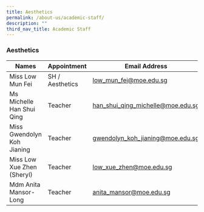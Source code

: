 ```yaml
---
title: Aesthetics
permalink: /about-us/academic-staff/
description: ""
third_nav_title: Academic Staff
---
```

### **Aesthetics**

| Names | Appointment |  Email Address |
|---|---|---|
| Miss Low Mun Fei | SH / Aesthetics | [low_mun_fei@moe.edu.sg](mailto:low_mun_fei@moe.edu.sg) |
| Ms Michelle Han Shui Qing | Teacher | [han_shui_qing_michelle@moe.edu.sg](mailto:han_shui_qing_michelle@moe.edu.sg) |
| Miss Gwendolyn Koh Jianing | Teacher | [gwendolyn_koh_jianing@moe.edu.sg](mailto:gwendolyn_koh_jianing@moe.edu.sg) |
| Miss Low Xue Zhen (Sheryl) | Teacher | [low_xue_zhen@moe.edu.sg](mailto:low_xue_zhen@moe.edu.sg) |
| Mdm Anita Mansor-Long | Teacher | [anita_mansor@moe.edu.sg](mailto:anita_mansor@moe.edu.sg) |) |low_xue_zhen@moe.edu.sg |